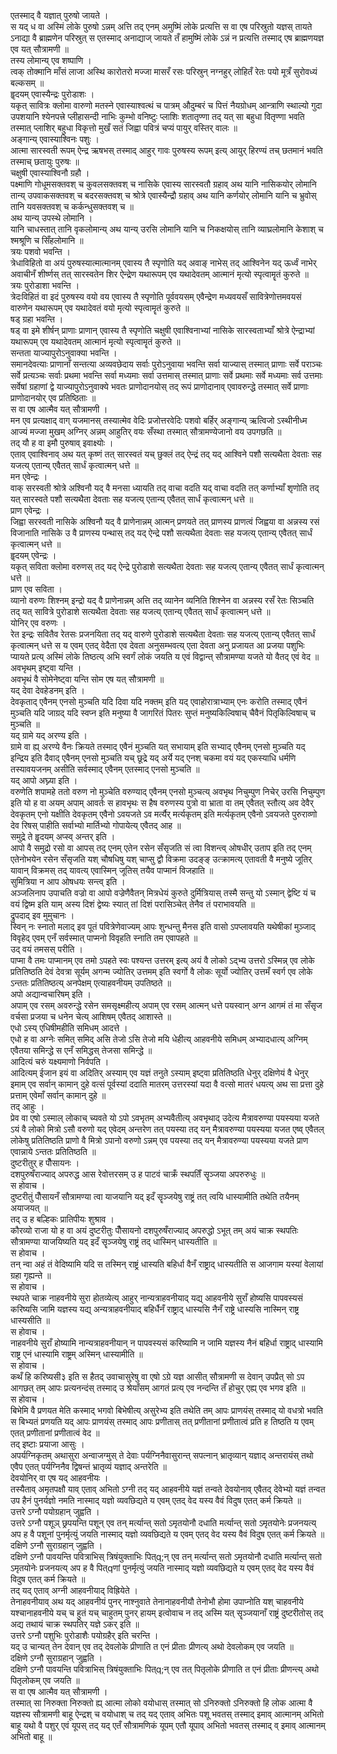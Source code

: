 
एतस्माद् वै यज्ञात् पुरुषो जायते ।  
स यद् ध वा अस्मिं लोके पुरुषो ऽन्नम् अत्ति तद् एनम् अमुष्मिं लोके प्रत्यत्ति स वा एष परिस्रुतो यज्ञस् तायते ऽनाद्या वै ब्राह्मणेन परिस्रुत् स एतस्माद् अनाद्याज् जायते तँ हामुष्मिं लोके ऽन्नं न प्रत्यत्ति तस्माद् एष ब्राह्मणयज्ञ एव यत् सौत्रामणी ॥  
तस्य लोमान्य् एव शष्पाणि ।  
त्वक् तोक्मानि माँसं लाजा अस्थि कारोतरो मज्जा मासरँ रसः परिस्रुन् नग्नहुर् लोहितँ रेतः पयो मूत्रँ सुरोवध्यं बल्कसम् ॥  
हॄदयम् एवास्यैन्द्रः पुरोडाशः ।  
यकृत् सावित्रः क्लोमा वारुणो मतस्ने एवास्याश्वत्थं च पात्रम् औदुम्बरं च पित्तं नैयग्रोधम् आन्त्राणि स्थाल्यो गुदा उपशयानि श्येनपत्त्रे प्लीहासन्दी नाभिः कुम्भो वनिष्टुः प्लाशिः शतातृण्णा तद् यत् सा बहुधा वितृण्णा भवति तस्मात् प्लाशिर् बहुधा विकृत्तो मुखँ सतं जिह्वा पवित्रं चप्यं पायुर् वस्तिर् वालः ॥  
अङ्गान्य् एवास्याश्विनः पशुः ।  
आत्मा सारस्वती रूपम् ऐन्द्र ऋषभस् तस्माद् आहुर् गावः पुरुषस्य रूपम् इत्य् आयुर् हिरण्यं तच् छतमानं भवति तस्माच् छतायुः पुरुषः ॥  
चक्षुषी एवास्याश्विनौ ग्रहौ ।  
पक्ष्माणि गोधूमसक्तवश् च कुवलसक्तवश् च नासिके एवास्य सारस्वतौ ग्रहाव् अथ यानि नासिकयोर् लोमानि तान्य् उपवाकसक्तवश् च बदरसक्तवश् च श्रोत्रे एवास्यैन्द्रौ ग्रहाव् अथ यानि कर्णयोर् लोमानि यानि च भ्रुवोस् तानि यवसक्तवश् च कर्कन्धुसक्तवश् च ॥  
अथ यान्य् उपस्थे लोमानि ।  
यानि चाधस्तात् तानि वृकलोमान्य् अथ यान्य् उरसि लोमानि यानि च निकक्षयोस् तानि व्याघ्रलोमानि केशाश् च श्मश्रूणि च सिँहलोमानि ॥  
त्रयः पशवो भवन्ति ।  
त्रेधाविहितो वा अयं पुरुषस्यात्मात्मानम् एवास्य तै स्पृणोति यद् अवाङ् नाभेस् तद् आश्विनेन यद् ऊर्ध्वं नाभेर् अवाचीनँ शीर्ष्णस् तत् सारस्वतेन शिर ऐन्द्रेण यथारूपम् एव यथादेवतम् आत्मानं मृत्यो स्पृत्वामॄतं कुरुते ॥  
त्रयः पुरोडाशा भवन्ति ।  
त्रेदःविहितं वा इदं पुरुषस्य वयो वय एवास्य तै स्पृणोति पूर्ववयसम् एवैन्द्रेण मध्यवयसँ सावित्रेणोत्तमवयसं वारुणेन यथारूपम् एव यथादेवतं वयो मृत्यो स्पृत्वामॄतं कुरुते ॥  
षड् ग्रहा भवन्ति ।  
षड् वा इमे शीर्षन् प्राणाः प्राणान् एवास्य तै स्पृणोति चक्षुषी एवाश्विनाभ्यां नासिके सारस्वताभ्याँ श्रोत्रे ऐन्द्राभ्यां यथारूपम् एव यथादेवतम् आत्मानं मृत्यो स्पृत्वामॄतं कुरुते ॥  
सन्तता याज्यापुरोऽनुवाक्या भवन्ति ।  
समानदेवत्याः प्राणानाँ सन्तत्या अव्यवछेदाय सर्वाः पुरोऽनुवाया भवन्ति सर्वा याज्यास् तस्मात् प्राणाः सर्वे पराञ्चः सर्वे प्रत्यञ्चः सर्वाः प्रथमा भवन्ति सर्वा मध्यमाः सर्वा उत्तमास् तस्मात् प्राणाः सर्वे प्रथमाः सर्वे मध्यमाः सर्व उत्तमाः सर्वेषां ग्रहाणां द्वे याज्यापुरोऽनुवाक्ये भवतः प्राणोदानयोस् तद् रूपं प्राणोदानाव् एवावरुन्द्धे तस्मात् सर्वे प्राणाः प्राणोदानयोर् एव प्रतिष्ठिताः ॥  
स वा एष आत्मैव यत् सौत्रामणी ।  
मन एव प्रत्यक्षाद् वाग् यजमानस् तस्यात्मेव वेदिः प्रजोत्तरवेदिः पशवो बर्हिर् अङ्गान्य् ऋत्विजो ऽस्थीनीध्म आज्यं मज्जा मुखम् अग्निर् अन्नम् आहुतिर् वयः सँस्था तस्मात् सौत्रामण्येजानो वय उपगछति ॥  
तद् यौ ह वा इमौ पुरुषाव् इवाक्ष्योः ।  
एताव् एवाश्विनाव् अथ यत् कृष्णं तत् सारस्वतं यच् छुक्लं तद् ऐन्द्रं तद् यद् आश्विने पशौ सत्यथैता देवताः सह यजत्य् एतान्य् एवैतत् सार्धं कृत्वात्मन् धत्ते ॥  
मन एवेन्द्रः ।  
वाक् सरस्वती श्रोत्रे अश्विनौ यद् वै मनसा ध्यायति तद् वाचा वदति यद् वाचा वदति तत् कर्णाभ्याँ शृणोति तद् यत् सारस्वते पशौ सत्यथैता देवताः सह यजत्य् एतान्य् एवैतत् सार्धं कृत्वात्मन् धत्ते ॥  
प्राण एवेन्द्रः ।  
जिह्वा सरस्वती नासिके अश्विनौ यद् वै प्राणेनान्नम् आत्मन् प्रणयते तत् प्राणस्य प्राणत्वं जिह्वया वा अन्नस्य रसं विजानाति नासिके उ वै प्राणस्य पन्थास् तद् यद् ऐन्द्रे पशौ सत्यथैता देवताः सह यजत्य् एतान्य् एवैतत् सार्धं कृत्वात्मन् धत्ते ॥  
हॄदयम् एवेन्द्रः ।  
यकृत् सविता क्लोमा वरुणस् तद् यद् ऐन्द्रे पुरोडाशे सत्यथैता देवताः सह यजत्य् एतान्य् एवैतत् सार्धं कृत्वात्मन् धत्ते ॥  
प्राण एव सविता ।  
व्यानो वरुणः शिश्नम् इन्द्रो यद् वै प्राणेनान्नम् अत्ति तद् व्यानेन व्यनिति शिश्नेन वा अन्नस्य रसँ रेतः सिञ्चति तद् यत् सावित्रे पुरोडाशे सत्यथैता देवताः सह यजत्य् एतान्य् एवैतत् सार्धं कृत्वात्मन् धत्ते ॥  
योनिर् एव वरुणः ।  
रेत इन्द्रः सवितैव रेतसः प्रजनयिता तद् यद् वारुणे पुरोडाशे सत्यथैता देवताः सह यजत्य् एतान्य् एवैतत् सार्धं कृत्वात्मन् धत्ते स य एवम् एतद् वेदैता एव देवता अनुसम्भवत्य् एता देवता अनु प्रजायत आ प्रजया पशुभिः प्यायते प्रत्य् अस्मिं लोके तिष्ठत्य् अभि स्वर्गं लोकं जयति य एवं विद्वान्त् सौत्रामण्या यजते यो वैतद् एवं वेद ॥  
अवभृथम् इष्ट्वा यन्ति ।  
अवभृथं वै सोमेनेष्ट्वा यन्ति सोम एष यत् सौत्रामणी ॥  
यद् देवा देवहेडनम् इति ।  
देवकृताद् एवैनम् एनसो मुञ्चति यदि दिवा यदि नक्तम् इति यद् एवाहोरात्राभ्याम् एनः करोति तस्माद् एवैनं मुञ्चति यदि जाग्रद् यदि स्वप्न इति मनुष्या वै जागरितं पितरः सुप्तं मनुष्यकिल्विषाच् चैवैनं पितृकिल्विषाच् च मुञ्चति ॥  
यद् ग्रामे यद् अरण्य इति ।  
ग्रामे वा ह्य् अरण्ये वैनः क्रियते तस्माद् एवैनं मुञ्चति यत् सभायाम् इति सभ्याद् एवैनम् एनसो मुञ्चति यद् इन्द्रिय इति दैवाद् एवैनम् एनसो मुञ्चति यच् छूद्रे यद् अर्ये यद् एनश् चकमा वयं यद् एकस्याधि धर्मणि तस्यावयजनम् असीति सर्वस्माद् एवैनम् एतस्माद् एनसो मुञ्चति ॥  
यद् आपो अघ्न्या इति ।  
वरुणेति शपामहे ततो वरुण नो मुञ्चेति वरुण्याद् एवैनम् एनसो मुञ्चत्य् अवभृथ निचुम्पुण निचेर् उरसि निचुम्पुण इति यो ह वा अयम् अपाम् आवर्तः स हावभृथः स हैष वरुणस्य पुत्रो वा भ्राता वा तम् एवैतत् स्तौत्य् अव देवैर् देवकृतम् एनो यक्षीति देवकृतम् एवैनो ऽवयजते ऽव मर्त्यैर् मर्त्यकृतम् इति मर्त्यकृतम् एवैनो ऽवयजते पुरुराव्णो देव रिषस् पाहीति सर्वाभ्यो मार्तिभ्यो गोपायेत्य् एवैतद् आह ॥  
समुद्रे ते हॄदयम् अप्स्व् अन्तर् इति ।  
आपो वै समुद्रो रसो वा आपस् तद् एनम् एतेन रसेन सँसृजति सं त्वा विशन्त्व् ओषधीर् उताप इति तद् एनम् एतेनोभयेन रसेन सँसृजति यश् चौषधिषु यश् चाप्सु द्वौ विक्रमा उदङ्ङ् उत्क्रामत्य् एतावती वै मनुष्ये जूतिर् यावान् विक्रमस् तद् यावत्य् एवास्मिन् जूतिस् तयैव पाप्मानं विजहाति ॥  
सुमित्रिया न आप ओषधयः सन्त्व् इति ।  
अञ्जलिनाप उपाचति वज्रो वा आपो वज्रेणैवैतन् मित्रधेयं कुरुते दुर्मित्रियास् तस्मै सन्तु यो ऽस्मान् द्वेष्टि यं च वयं द्विष्म इति याम् अस्य दिशं द्वेष्यः स्यात् तां दिशं परासिञ्चेत् तेनैव तं पराभावयति ॥  
द्रुपदाद् इव मुमुचानः ।  
स्विन् नः स्नातो मलाद् इव पूतं पवित्रेणेवाज्यम् आपः शुन्धन्तु मैनस इति वासो ऽपप्लावयति यथेषीकां मुञ्जाद् विवृहेद् एवम् एनँ सर्वस्मात् पाप्मनो विवृहति स्नाति तम एवापहते ॥  
उद् वयं तमसस् परीति ।  
पाप्मा वै तमः पाप्मानम् एव तमो ऽपहते स्वः पश्यन्त उत्तरम् इत्य् अयं वै लोको ऽद्भ्य उत्तरो ऽस्मिन्न् एव लोके प्रतितिष्ठति देवं देवत्रा सूर्यम् अगन्म ज्योतिर् उत्तमम् इति स्वर्गो वै लोकः सूर्यो ज्योतिर् उत्तमँ स्वर्ग एव लोके ऽन्ततः प्रतितिष्ठत्य् अनपेक्षम् एत्याहवनीयम् उपतिष्ठते ॥  
अपो अद्यान्वचारिषम् इति ।  
अपाम् एव रसम् अवरुन्द्धे रसेन समसृक्ष्महीत्य् अपाम् एव रसम् आत्मन् धत्ते पयस्वान् अग्न आगमं तं मा सँसृज वर्चसा प्रजया च धनेन चेत्य् आशिषम् एवैतद् आशास्ते ॥  
एधो ऽस्य् एधिषीमहीति समिधम् आदत्ते ।  
एधो ह वा अग्नेः समित् समिद् असि तेजो ऽसि तेजो मयि धेहीत्य् आहवनीये समिधम् अभ्यादधात्य् अग्निम् एवैतया समिन्द्धे स एनँ समिद्धस् तेजसा समिन्द्धे ॥  
आदित्यं चरुं यक्ष्यमाणो निर्वपति ।  
आदित्यम् ईजान इयं वा अदितिर् अस्याम् एव यज्ञं तनुते ऽस्याम् इष्ट्वा प्रतितिष्ठति धेनुर् दक्षिणेयं वै धेनुर् इमाम् एव सर्वान् कामान् दुहे वत्सं पूर्वस्यां ददाति मातरम् उत्तरस्यां यदा वै वत्सो मातरं धयत्य् अथ सा प्रत्ता दुहे प्रत्ताम् एवेमाँ सर्वान् कामान् दुहे ॥  
तद् आहुः ।  
प्रेव वा एषो ऽस्माल् लोकाच् च्यवते यो ऽपो ऽवभृतम् अभ्यवैतीत्य् अवभृथाद् उदेत्य मैत्रावरुण्या पयस्यया यजते ऽयं वै लोको मित्रो ऽसौ वरुणो यद् एवेदम् अन्तरेण तत् पयस्या तद् यन् मैत्रावरुण्या पयस्यया यजत एष्व् एवैतल् लोकेषु प्रतितिष्ठति प्राणो वै मित्रो ऽपानो वरुणो ऽन्नम् एव पयस्या तद् यन् मैत्रावरुण्या पयस्यया यजते प्राण एवान्नाये ऽन्ततः प्रतितिष्ठति ॥  
दुष्टरीतुर् ह पौँसायनः ।  
दशपुरुषँराज्याद् अपरुद्ध आस रेवोत्तरसम् उ ह पाटवं चाक्रँ स्थपतिँ सॄञ्जया अपरुरुधुः ॥  
स होवाच ।  
दुष्टरीतुं पौँसायनँ सौत्रामण्या त्वा याजयानि यद् इदँ सॄञ्जयेषु राष्ट्रं तत् त्वयि धास्यामीति तथेति तयैनम् अयाजयत् ॥  
तद् उ ह बल्हिकः प्रातिपीयः शुश्राव ।  
कौरव्यो राजा यो ह वा अयं दुष्टरीतुः पौँसायनो दशपुरुषँराज्याद् अपरुद्धो ऽभूत् तम् अयं चाक्र स्थपतिः सौत्रामण्या याजयिष्यति यद् इदँ सॄञ्जयेषु राष्ट्रं तद् धास्मिन् धास्यतीति ॥  
स होवाच ।  
तन् न्वा अहं तं वेदिष्यामि यदि स तस्मिन् राष्ट्रं धास्यति बहिर्धा वैनँ राष्ट्राद् धास्यतीति स आजगाम यस्यां वेलायां ग्रहा गृह्यन्ते ॥  
स होवाच ।  
स्थपते चाक्र नाहवनीये सुरा होतव्येत्य् आहुर् नान्यत्राहवनीयाद् यद्य् आहवनीये सुराँ होष्यसि पापवस्यसं करिष्यसि जामि यज्ञस्य यद्य् अन्यत्राहवनीयाद् बहिर्धैनँ राष्ट्राद् धास्यसि नैनँ राष्ट्रे धास्यसि नास्मिन् राष्ट्र धास्यसीति ॥  
स होवाच ।  
नाहवनीये सुराँ होष्यामि नान्यत्राहवनीयान् न पापवस्यसं करिष्यामि न जामि यज्ञस्य नैनं बहिर्धा राष्ट्राद् धास्यामि राष्ट्र एनं धास्यामि राष्ट्रम् अस्मिन् धास्यामीति ॥  
स होवाच ।  
कथँ हि करिष्यसी३ इति स हैतद् उवाचासुरेषु वा एषो ऽग्रे यज्ञ आसीत् सौत्रामणी स देवान् उपप्रैत् सो ऽप आगछत् तम् आपः प्रत्यनन्दंस् तस्माद् उ श्रेयाँसम् आगतं प्रत्य् एव नन्दन्ति तँ होचुर् एह्य् एव भगव इति ॥  
स होवाच ।  
बिभेमि वै प्रणयत मेति कस्माद् भगवो बिभेषीत्य् असुरेभ्य इति तथेति तम् आपः प्राणयंस् तस्माद् यो वधत्रो भवति स बिभ्यतं प्रणयति यद् आपः प्राणयंस् तस्माद् आपः प्रणीतास् तत् प्रणीतानां प्रणीतात्वं प्रति ह तिष्ठति य एवम् एतत् प्रणीतानां प्रणीतात्वं वेद ॥  
तद् इष्टाः प्रयाजा आसुः ।  
अपर्यग्निकृतम् अथासुरा अन्वाजग्मुस् ते देवाः पर्यग्निनैवासुरान्त् सपत्नान् भ्रातृव्यान् यज्ञाद् अन्तरायंस् तथो एवैप एतत् पर्यग्निनैव द्विषन्तं भ्रातृव्यं यज्ञाद् अन्तरेति ॥  
देवयोनिर् वा एष यद् आहवनीयः ।  
तस्यैताव् अमृतपक्षौ याव् एताव् अभितो ऽग्नी तद् यद् आहवनीये यज्ञं तन्वते देवयोनाव् एवैतद् देवेभ्यो यज्ञं तन्वत उप हैनं पुनर्यज्ञो नमति नास्माद् यज्ञो व्यवछिद्यते य एवम् एतद् वेद यस्य वैवं विदुष एतत् कर्म क्रियते ॥  
उत्तरे ऽग्नौ पयोग्रहान् जुह्वति ।  
उत्तरे ऽग्नौ पशूञ् छ्रपयन्ति पशून् एव तन् मर्त्यान्त् सतो ऽमृतयोनौ दधाति मर्त्यान्त् सतो ऽमृतयोनेः प्रजनयत्य् अप ह वै पशूनां पुनर्मृत्युं जयति नास्माद् यज्ञो व्यवछिद्यते य एवम् एतद् वेद यस्य वैवं विदुष एतत् कर्म क्रियते ॥  
दक्षिणे ऽग्नौ सुराग्रहान् जुह्वति ।  
दक्षिणे ऽग्नौ पावयन्ति पवित्राभिस् त्रिषंयुक्ताभिः पित्q;न् एव तन् मर्त्यान्त् सतो ऽमृतयोनौ दधाति मर्त्यान्त् सतो ऽमृतयोनेः प्रजनयत्य् अप ह वै पित्qणां पुनर्मृत्युं जयति नास्माद् यज्ञो व्यवछिद्यते य एवम् एतद् वेद यस्य वैवं विदुष एतत् कर्म क्रियते ॥  
तद् यद् एताव् अग्नी आहवनीयाद् विह्रियेते ।  
तेनाहवनीयाव् अथ यद् आहवनीयं पुनर् नाश्नुवाते तेनानाहवनीयौ तेनोभौ होमा उपाप्नोति यश् चाहवनीये यश्चानाहवनीये यच् च हुतं यच् चाहुतम् पुनर् हायम् इत्वोवाच न तद् अस्मि यत् सॄञ्जयानाँ राष्ट्रं दुष्टरीतोस् तद् अद्य तथायं चाक्र स्थपतिर् यज्ञे ऽकर् इति ॥  
उत्तरे ऽग्नौ पशुभिः पुरोडाशैः पयोग्रहैर् इति चरन्ति ।  
यद् उ चान्यत् तेन देवान् एव तद् देवलोके प्रीणाति त एनं प्रीताः प्रीणत्य् अथो देवलोकम् एव जयति ॥  
दक्षिणे ऽग्नौ सुराग्रहान् जुह्वति ।  
दक्षिणे ऽग्नौ पावयन्ति पवित्राभिस् त्रिषंयुक्ताभिः पित्q;न् एव तत् पितृलोके प्रीणाति त एनं प्रीताः प्रीणन्त्य् अथो पितृलोकम् एव जयति ॥  
स वा एष आत्मैव यत् सौत्रामणी ।  
तस्मात् सा निरुक्ता निरुक्तो ह्य् आत्मा लोको वयोधास् तस्मात् सो ऽनिरुक्तो ऽनिरुक्तो हि लोक आत्मा वै यज्ञस्य सौत्रामणी बाहू ऐन्द्रश् च वयोधाश् च तद् यद् एताव् अभितः पशू भवतस् तस्माद् इमाव् आत्मानम् अभितो बाहू यथो वै पशुर् एवं यूपस् तद् यद् एतँ सौत्रामणिकं यूपम् एतौ यूपाव् अभितो भवतस् तस्माद् व् इमाव् आत्मानम् अभितो बाहू ॥  

